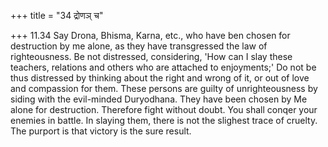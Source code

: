 +++
title = "34 द्रोणञ् च"

+++
11.34 Say Drona, Bhisma, Karna, etc., who have ben chosen for destruction by me alone, as they have transgressed the law of righteousness. Be not distressed, considering, 'How can I slay these teachers, relations and others who are attached to enjoyments;' Do not be thus distressed by thinking about the right and wrong of it, or out of love and compassion for them. These persons are guilty of unrighteousness by siding with the evil-minded Duryodhana. They have been chosen by Me alone for destruction. Therefore fight without doubt.
You shall conqer your enemies in battle. In slaying them, there is not the slighest trace of cruelty. The purport is that victory is the sure result.
